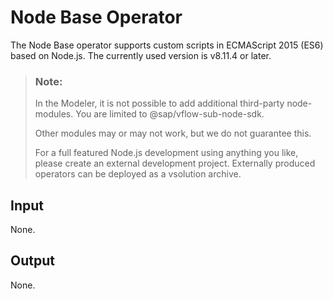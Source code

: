 <!-- loio36da11586d8a4ac4b63a9fd6d4b05665 -->

# Node Base Operator

The Node Base operator supports custom scripts in ECMAScript 2015 \(ES6\) based on Node.js. The currently used version is v8.11.4 or later.



> ### Note:  
> In the Modeler, it is not possible to add additional third-party node-modules. You are limited to @sap/vflow-sub-node-sdk.
> 
> Other modules may or may not work, but we do not guarantee this.
> 
> For a full featured Node.js development using anything you like, please create an external development project. Externally produced operators can be deployed as a vsolution archive.



<a name="loio36da11586d8a4ac4b63a9fd6d4b05665__section_dh4_5mq_n4b"/>

## Input

None.



<a name="loio36da11586d8a4ac4b63a9fd6d4b05665__section_mdy_vmq_n4b"/>

## Output

None.

